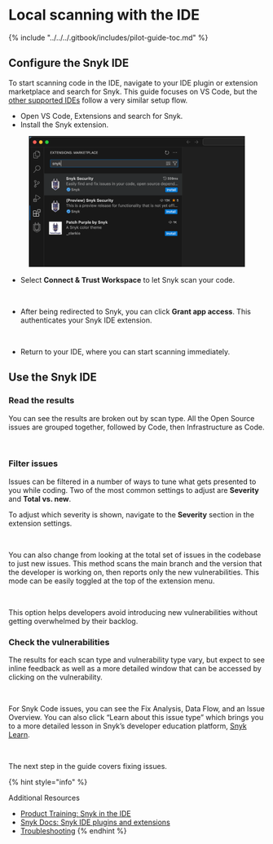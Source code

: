 # Local scanning with the IDE

{% include "../../../.gitbook/includes/pilot-guide-toc.md" %}

## Configure the Snyk IDE

To start scanning code in the IDE, navigate to your IDE plugin or extension marketplace and search for Snyk. This guide focuses on VS Code, but the [other supported IDEs](https://docs.snyk.io/scm-ide-and-ci-cd-integrations/snyk-ide-plugins-and-extensions) follow a very similar setup flow.

* Open VS Code, Extensions and search for Snyk.
* Install the Snyk extension.

<figure><img src="../../../.gitbook/assets/image (40).png" alt=""><figcaption></figcaption></figure>

* Select **Connect & Trust Workspace** to let Snyk scan your code.

<figure><img src="https://lh7-rt.googleusercontent.com/docsz/AD_4nXesxK_N2_rft7boTn2XoMiTvyyi9VClXBZ64kU4Jprojyu3C3mYYaQlpamq5PWDULrUFsG2MyOFXezWWUn3_4oMlF__xu_4PjVJEF7lQQ5jFc2sqT3NhZt5bheUJOqpajKXGqpJmA?key=i_CNrr-DvB8PGUAzq09BT3pc" alt=""><figcaption></figcaption></figure>

* After being redirected to Snyk, you can click **Grant app access**. This authenticates your Snyk IDE extension.

<figure><img src="https://lh7-rt.googleusercontent.com/docsz/AD_4nXd9acXhko99qCN0uD5gaOu7N_sEDxHeQKn8GVdmfcMFLJ4IUs5Y0BVaYtHdPQcwqaJW63iEVEZ-37wl7DBrkUT_zsjUBv3Ar-loSvnhjm0tuV5ay9qF1_83iPDNV50pj3caXg22pg?key=i_CNrr-DvB8PGUAzq09BT3pc" alt=""><figcaption></figcaption></figure>

* Return to your IDE, where you can start scanning immediately.&#x20;

## Use the Snyk IDE

### Read the results

You can see the results are broken out by scan type. All the Open Source issues are grouped together, followed by Code, then Infrastructure as Code.

<figure><img src="https://lh7-rt.googleusercontent.com/docsz/AD_4nXfEwAZTkQDih4_j2v7UqXQeLV2OlGXmgEAzPi3TOGojBAsUwhUuRPU09SKOECs4ho7vamwk-0P-2eeR3o_y3_R2G8tRrLxxn-0SsYHWqVfFYA35QvqqDlkaBVKZolcoCJ3TTWfj?key=i_CNrr-DvB8PGUAzq09BT3pc" alt=""><figcaption></figcaption></figure>

### Filter issues

Issues can be filtered in a number of ways to tune what gets presented to you while coding. Two of the most common settings to adjust are ‌**Severity** and **Total vs. new**.

To adjust which severity is shown, navigate to the **Severity** section in the extension settings.

<figure><img src="https://lh7-rt.googleusercontent.com/docsz/AD_4nXfrWs66nt4A0swZ1i7tgWaXzdevqIG3sUXhUnp5Ac2AyQP6dF678QBLoo3_o64Tcp7KuhT6wFKJbhnEh5ijdIgb7DPCIP04p9-4Dx0uzu6feCM5F7Wa8G6PfL2v3kqymqP9tzhr?key=i_CNrr-DvB8PGUAzq09BT3pc" alt=""><figcaption></figcaption></figure>

You can also change from looking at the total set of issues in the codebase to just new issues. This method scans the main branch and the version that the developer is working on, then reports only the new vulnerabilities. This mode can be easily toggled at the top of the extension menu.

<figure><img src="https://lh7-rt.googleusercontent.com/docsz/AD_4nXcyxcHyZ-CvP-Ri9F4pHCRKGCRpzgABhB06WozPHT3w3J_BTdUFBeX5rzJajhKNIQe0u3zYay2MDPT_LlAXco-nNq3akF0ASA7drSGhM7Yzcc_6KNEGkWvMD5lbj02T3hOlaTGH?key=i_CNrr-DvB8PGUAzq09BT3pc" alt=""><figcaption></figcaption></figure>

This option helps developers avoid introducing new vulnerabilities without getting overwhelmed by their backlog.

### Check the vulnerabilities

The results for each scan type and vulnerability type vary, but expect to see inline feedback as well as a more detailed window that can be accessed by clicking on the vulnerability.

<figure><img src="https://lh7-rt.googleusercontent.com/docsz/AD_4nXc-IFnmluEMchIOAgwW7-eDTzIV_k4M8XCd3ss4athOzyoLi4MBTqRgXEJhDh6y-0mH6B7hrCb6kaeUnfFH0ynFtFTjcq3Pm-Pf2I1okriX3jBg5spJ8IzDqMhuLwJPGccn2AZhOA?key=i_CNrr-DvB8PGUAzq09BT3pc" alt=""><figcaption></figcaption></figure>

For Snyk Code issues, you can see the Fix Analysis, Data Flow, and an Issue Overview. You can also click “Learn about this issue type” which brings you to a more detailed lesson in Snyk’s developer education platform, [Snyk Learn](https://learn.snyk.io/).

<figure><img src="https://lh7-rt.googleusercontent.com/docsz/AD_4nXfp_x_fKA8lVV_wmvtw4eXnn1p47MmbQsXrO92GgLeVyw5PiPa4fqAp1fjIfIdBrTP5jeYGkY3P26vMMt5gCkVbepgKp27b6hBBu0RFSorkVs-E_niw8qKsx9M9ASJBtqXRBesb7g?key=i_CNrr-DvB8PGUAzq09BT3pc" alt=""><figcaption></figcaption></figure>

The next step in the guide covers fixing issues.

{% hint style="info" %}


Additional Resources

* [Product Training: Snyk in the IDE](https://learn.snyk.io/lesson/snyk-in-an-ide)
* [Snyk Docs: Snyk IDE plugins and extensions](https://docs.snyk.io/scm-ide-and-ci-cd-integrations/snyk-ide-plugins-and-extensions)
* [Troubleshooting](https://docs.snyk.io/scm-ide-and-ci-cd-integrations/snyk-ide-plugins-and-extensions/troubleshooting-ides)
{% endhint %}

